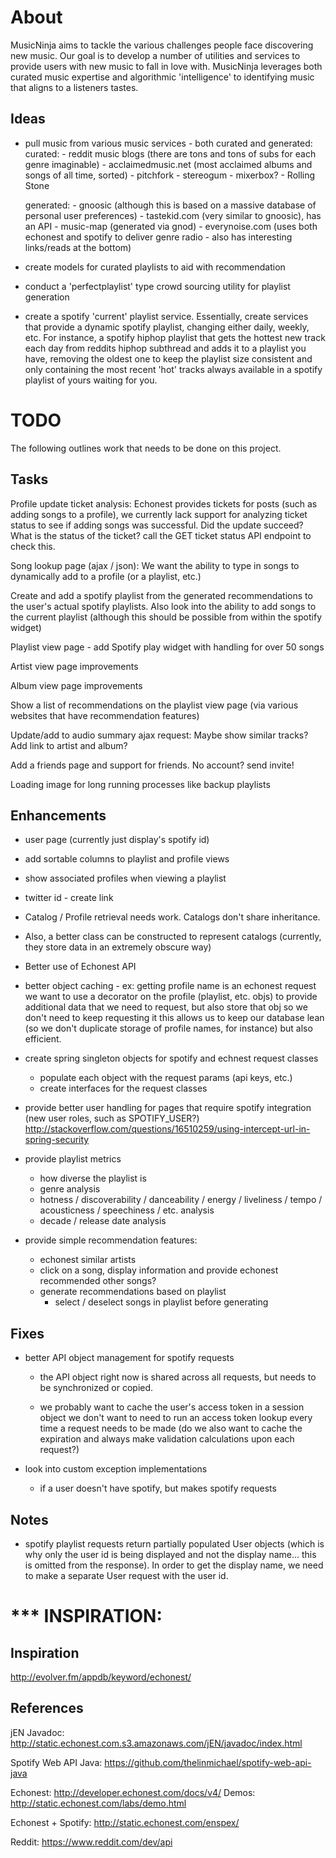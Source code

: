 About
====================

MusicNinja aims to tackle the various challenges people face discovering new music. Our goal is to develop a number
of utilities and services to provide users with new music to fall in love with.  MusicNinja leverages both curated
music expertise and algorithmic 'intelligence' to identifying music that aligns to a listeners tastes.

Ideas
--------------------

- pull music from various music services - both curated and generated:
	curated: 
		- reddit music blogs (there are tons and tons of subs for each genre imaginable)
		- acclaimedmusic.net (most acclaimed albums and songs of all time, sorted)
		- pitchfork
		- stereogum
		- mixerbox?
		- Rolling Stone
		
	generated:
		- gnoosic (although this is based on a massive database of personal user preferences)
		- tastekid.com (very similar to gnoosic), has an API
		- music-map (generated via gnod)
		- everynoise.com (uses both echonest and spotify to deliver genre radio - also has interesting links/reads at the bottom)

- create models for curated playlists to aid with recommendation

- conduct a 'perfectplaylist' type crowd sourcing utility for playlist generation

- create a spotify 'current' playlist service.  Essentially, create services that provide a dynamic spotify playlist,
changing either daily, weekly, etc.  For instance, a spotify hiphop playlist that gets the hottest new track each day
from reddits hiphop subthread and adds it to a playlist you have, removing the oldest one to keep the playlist size consistent
and only containing the most recent 'hot' tracks always available in a spotify playlist of yours waiting for you.

TODO
====================

The following outlines work that needs to be done on this project.

Tasks
--------------------

Profile update ticket analysis: 
Echonest provides tickets for posts (such as adding songs to a profile), 
we currently lack support for analyzing ticket status to see if adding songs was successful.
Did the update succeed? What is the status of the ticket? call the GET ticket status API endpoint to check this.

Song lookup page (ajax / json):
We want the ability to type in songs to dynamically add to a profile (or a playlist, etc.)

Create and add a spotify playlist from the generated recommendations to the user's actual spotify playlists.
Also look into the ability to add songs to the current playlist (although this should be possible from within the spotify widget)

Playlist view page - add Spotify play widget with handling for over 50 songs

Artist view page improvements

Album view page improvements

Show a list of recommendations on the playlist view page (via various websites that have recommendation features)

Update/add to audio summary ajax request:
Maybe show similar tracks? Add link to artist and album?

Add a friends page and support for friends. No account? send invite!

Loading image for long running processes like backup playlists

Enhancements 
--------------------

- user page (currently just display's spotify id)

- add sortable columns to playlist and profile views

- show associated profiles when viewing a playlist

- twitter id - create link

- Catalog / Profile retrieval needs work.  Catalogs don't share inheritance.
- Also, a better class can be constructed to represent catalogs (currently, they store
data in an extremely obscure way)

- Better use of Echonest API

- better object caching - ex: getting profile name is an echonest request
	we want to use a decorator on the profile (playlist, etc. objs) to provide additional data
	that we need to request, but also store that obj so we don't need to keep requesting it
	this allows us to keep our database lean (so we don't duplicate storage of profile names, for instance)
	but also efficient.

- create spring singleton objects for spotify and echnest request classes
	- populate each object with the request params (api keys, etc.)
	- create interfaces for the request classes

- provide better user handling for pages that require spotify integration (new user roles, such as SPOTIFY_USER?)
	http://stackoverflow.com/questions/16510259/using-intercept-url-in-spring-security

- provide playlist metrics
	- how diverse the playlist is
	- genre analysis
	- hotness / discoverability / danceability / energy / liveliness / tempo / acousticness / speechiness / etc. analysis
	- decade / release date analysis

- provide simple recommendation features:
	- echonest similar artists
	- click on a song, display information and provide echonest recommended other songs?
	- generate recommendations based on playlist
		- select / deselect songs in playlist before generating

Fixes
--------------------

- better API object management for spotify requests
	- the API object right now is shared across all requests, but needs to be synchronized
	or copied.
	
	- we probably want to cache the user's access token in a session object
		we don't want to need to run an access token lookup every time a request needs to be made
		(do we also want to cache the expiration and always make validation calculations upon each request?)

- look into custom exception implementations
	- if a user doesn't have spotify, but makes spotify requests
	
Notes
--------------------

- spotify playlist requests return partially populated User objects (which is why only the
user id is being displayed and not the display name... this is omitted from the response).
In order to get the display name, we need to make a separate User request with the user id.

*** INSPIRATION:
=======
Inspiration
--------------------

http://evolver.fm/appdb/keyword/echonest/

	
References
--------------------

jEN Javadoc: 
http://static.echonest.com.s3.amazonaws.com/jEN/javadoc/index.html

Spotify Web API Java:
https://github.com/thelinmichael/spotify-web-api-java

Echonest:
http://developer.echonest.com/docs/v4/
Demos:
http://static.echonest.com/labs/demo.html

Echonest + Spotify:
http://static.echonest.com/enspex/

Reddit:
https://www.reddit.com/dev/api
